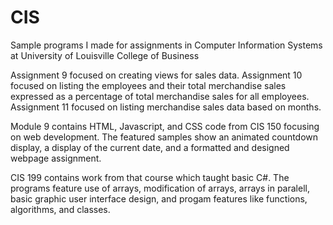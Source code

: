 # CIS
Sample programs I made for assignments in Computer Information Systems at University of Louisville College of Business


Assignment 9 focused on creating views for sales data. 
Assignment 10 focused on listing the employees and their total merchandise 
sales expressed as a percentage of total merchandise sales for all employees.
Assignment 11 focused on listing merchandise sales data based on months. 

Module 9 contains HTML, Javascript, and CSS code from CIS 150 focusing on web development. The featured samples show an animated countdown display, a display of the current date, and a formatted and designed webpage assignment. 

CIS 199 contains work from that course which taught basic C#. The programs feature use of arrays, modification of arrays, arrays in paralell, basic graphic user interface design, and progam features like functions, algorithms, and classes. 
